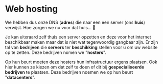 # Web hosting

We hebben dus onze DNS (**adres**) die naar een een server (ons **huis**) verwijst. Hoe zorgen we nu voor dat huis... 🤔

Je kan uiteraard zelf thuis een server opzetten en deze voor het internet beschikbaar maken maar dat is niet wat tegenwoordig gangbaar zijn. Er zijn tal van **bedrijven** die **servers** ter **beschikking** stellen voor u om uw website op te zetten. Deze bedrijven nomen we "**hosters**".

Op hun beurt moeten deze hosters hun infrastructuur ergens plaatsen. Ook hier kunnen ze kiezen om dat zelf te doen of dit bij **gespecialiseerde** **bedrijven** te plaatsen. Deze bedrijven noemen we op hun beurt "**datacenters**".
